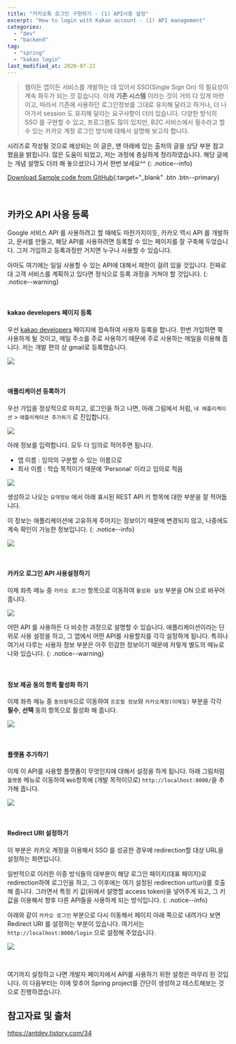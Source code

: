 ```yaml
---
title: "카카오톡 로그인 구현하기 - (1) API사용 설정"
excerpt: "How to login with Kakao account - (1) API management"
categories:
  - "dev"
  - "backend"
tag:
  - "spring"
  - "kakao login"
last_modified_at: 2020-07-22
---
```


> 웹이든 앱이든 서비스를 개발하는 데 있어서 SSO(Single Sign On) 의 필요성이 계속 화두가 되는 것 같습니다. 이제 **기존 시스템** 이라는 것이 거의 다 있게 마련이고, 따라서 기존에 사용하던 로그인정보를 그대로 유지해 달라고 하거나, 더 나아가서 session 도 유지해 달라는 요구사항이 더러 있습니다. 다양한 방식의 SSO 를 구현할 수 있고, 프로그램도 많이 있지만, B2C 서비스에서 필수라고 할 수 있는 카카오 계정 로그인 방식에 대해서 설명해 보고자 합니다. 

시리즈로 작성될 것으로 예상되는 이 글은, 맨 아래에 있는 출처의 글을 상당 부분 참고했음을 밝힙니다. 많은 도움이 되었고, 저는 과정에 충실하게 정리하였습니다. 해당 글에는 개념 설명도 더러 해 놓으셨으니 가서 한번 보세요^^
{: .notice--info}

[Download Sample code from GitHub](https://github.com/Simplify-Criss/SampleProjects/tree/master/kakaoLogin){:target="_blank" .btn .btn--primary}

<br/>

## 카카오 API 사용 등록

Google 서비스 API 를 사용하려고 할 때에도 마찬가지이듯, 카카오 역시 API 를 개발하고, 문서를 만들고, 해당 API를 사용하려면 등록할 수 있는 페이지를 잘 구축해 두었습니다. 그저 가입하고 등록과정만 거치면 누구나 사용할 수 있습니다. 

아마도 여기에는 일일 사용할 수 있는 API에 대해서 제한이 걸려 있을 것입니다. 진짜로 대 고객 서비스를 계획하고 있다면 정식으로 등록 과정을 거쳐야 할 것입니다. 
{: .notice--warning}

<br/>

#### kakao developers 페이지 등록

우선 [kakao developers](https://developers.kakao.com/) 페이지에 접속하여 사용자 등록을 합니다. 한번 가입하면 쭉 사용하게 될 것이고, 메일 주소를 주로 사용하기 때문에 주로 사용하는 메일을 이용해 줍니다. 저는 개발 편의 상 gmail로 등록했습니다. 

![](/assets/images/2020-07-22-kakao-login-1/screenshot-developers.kakao.com-2020.07.22-17_13_33.jpg)

<br/>

#### 애플리케이션 등록하기 

우선 가입을 정상적으로 마치고, 로그인을 하고 나면, 아래 그림에서 처럼, `내 애플리케이션` > `애플리케이션 추가하기` 로 진입합니다.

![](/assets/images/2020-07-22-kakao-login-1/screenshot-developers.kakao.com-2020.07.22-17_21_26.jpg)

아래 정보를 입력합니다. 모두 다 임의로 적어주면 됩니다. 

- 앱 이름 : 임의의 구분할 수 있는 이름으로
- 최사 이름 : 학습 목적이기 때문에 'Personal' 이라고 임의로 적음

![](/assets/images/2020-07-22-kakao-login-1/screenshot-developers.kakao.com-2020.07.22-17_27_48.jpg)

생성하고 나오는 `요약정보` 에서 아래 표시된 REST API 키 항목에 대한 부분을 잘 적어둡니다. 

이 정보는 애플리케이션에 고유하게 주어지는 정보이기 때문에 변경되지 않고, 나중에도 계속 확인이 가능한 정보입니다. 
{: .notice--info}

![](/assets/images/2020-07-22-kakao-login-1/screenshot-developers.kakao.com-2020.07.22-17_29_17.jpg)

<br/>

#### 카카오 로그인 API 사용설정하기

이제 좌측 메뉴 중 `카카오 로그인` 항목으로 이동하여 `활성화 설정` 부분을 ON 으로 바꾸어 줍니다. 

![](/assets/images/2020-07-22-kakao-login-1/screenshot-developers.kakao.com-2020.07.22-17_31_38.jpg)

어떤 API 를 사용하든 다 비슷한 과정으로 설명할 수 있습니다. 애플리케이션이라는 단위로 사용 설정을 하고, 그 앱에서 어떤 API를 사용할지를 각각 설정하게 됩니다. 특히나 여기서 다루는 사용자 정보 부분은 아주 민감한 정보이기 때문에 저렇게 별도의 메뉴로 나와 있습니다. 
{: .notice--warning}

<br/>

#### 정보 제공 동의 항목 활성화 하기

이제 좌측 메뉴 중 `동의항목`으로 이동하여 `프로필 정보`와 `카카오계정(이메일)` 부분을 각각 **필수**, **선택** 동의 항목으로 활성화 해 줍니다. 

![](/assets/images/2020-07-22-kakao-login-1/screenshot-developers.kakao.com-2020.07.22-17_34_26.jpg)

<br/>

#### 플랫폼 추가하기

이제 이 API를 사용할 플랫폼이 무엇인지에 대해서 설정을 하게 됩니다. 아래 그림처럼 `플랫폼` 메뉴로 이동하여 `Web`항목에 (개발 목적이므로) `http://localhost:8080/`을 추가해 줍니다.

![](/assets/images/2020-07-22-kakao-login-1/screenshot-developers.kakao.com-2020.07.22-17_45_14.jpg)

<br/>

#### Redirect URI 설정하기

이 부분은 카카오 계정을 이용해서 SSO 를 성공한 경우에 redirection할 대상 URL을 설정하는 화면입니다. 

일반적으로 이러한 이증 방식들의 대부분이 해당 로그인 페이지(대표 페이지)로 redirection하여 로그인을 하고, 그 이후에는 여기 설정된 redirection url(uri)를 호출해 줍니다. 그러면서 특정 키 값(뒤에서 설명할 access token)을 넣어주게 되고, 그 키값을 이용해서 향후 다른 API들을 사용하게 되는 방식입니다.
{: .notice--info}

아래와 같이 `카카오 로그인` 부분으로 다시 이동해서 페이지 아래 쪽으로 내려가다 보면 Redirect URI 를 설정하는 부분이 있습니다. 여기서는 `http://localhost:8080/login` 으로 설정해 주었습니다. 

![](/assets/images/2020-07-22-kakao-login-1/screenshot-developers.kakao.com-2020.07.22-17_53_02.jpg)

<br/>

여기까지 설정하고 나면 개발자 페이지에서 API를 사용하기 위한 설정은 마무리 된 것입니다. 이 다음부터는 이에 맞추어 Spring project를 간단히 생성하고 테스트해보는 것으로 진행하겠습니다.


## 참고자료 및 출처

https://antdev.tistory.com/34